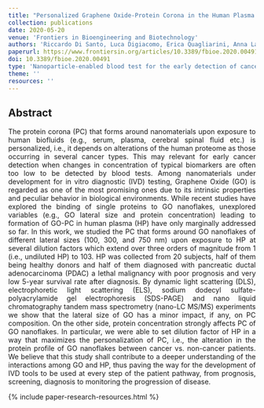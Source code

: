 ```yaml
---
title: "Personalized Graphene Oxide-Protein Corona in the Human Plasma of Pancreatic Cancer Patients"
collection: publications
date: 2020-05-20
venue: 'Frontiers in Bioengineering and Biotechnology'
authors: 'Riccardo Di Santo, Luca Digiacomo, Erica Quagliarini, Anna Laura Capriotti, Aldo Laganà, Riccardo Zenezini Chiozzi, Damiano Caputo, Chiara Cascone, Roberto Coppola, Daniela Pozzi, Giulio Caracciolo'
paperurl: https://www.frontiersin.org/articles/10.3389/fbioe.2020.00491/full
doi: 10.3389/fbioe.2020.00491
type: 'Nanoparticle-enabled blood test for the early detection of cancers','Graphene oxide and hybrid nanomaterials'
theme: ''
resources: ''
---
```


<h2> Abstract </h2>
<p align= "justify">
The protein corona (PC) that forms around nanomaterials upon exposure to human biofluids (e.g., serum, plasma, cerebral spinal fluid etc.) is personalized, i.e., it depends on alterations of the human proteome as those occurring in several cancer types. This may relevant for early cancer detection when changes in concentration of typical biomarkers are often too low to be detected by blood tests. Among nanomaterials under development for in vitro diagnostic (IVD) testing, Graphene Oxide (GO) is regarded as one of the most promising ones due to its intrinsic properties and peculiar behavior in biological environments. While recent studies have explored the binding of single proteins to GO nanoflakes, unexplored variables (e.g., GO lateral size and protein concentration) leading to formation of GO-PC in human plasma (HP) have only marginally addressed so far. In this work, we studied the PC that forms around GO nanoflakes of different lateral sizes (100, 300, and 750 nm) upon exposure to HP at several dilution factors which extend over three orders of magnitude from 1 (i.e., undiluted HP) to 103. HP was collected from 20 subjects, half of them being healthy donors and half of them diagnosed with pancreatic ductal adenocarcinoma (PDAC) a lethal malignancy with poor prognosis and very low 5-year survival rate after diagnosis. By dynamic light scattering (DLS), electrophoretic light scattering (ELS), sodium dodecyl sulfate-polyacrylamide gel electrophoresis (SDS-PAGE) and nano liquid chromatography tandem mass spectrometry (nano-LC MS/MS) experiments we show that the lateral size of GO has a minor impact, if any, on PC composition. On the other side, protein concentration strongly affects PC of GO nanoflakes. In particular, we were able to set dilution factor of HP in a way that maximizes the personalization of PC, i.e., the alteration in the protein profile of GO nanoflakes between cancer vs. non-cancer patients. We believe that this study shall contribute to a deeper understanding of the interactions among GO and HP, thus paving the way for the development of IVD tools to be used at every step of the patient pathway, from prognosis, screening, diagnosis to monitoring the progression of disease.

{% include paper-research-resources.html %}
